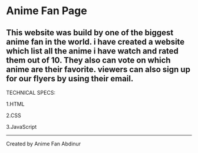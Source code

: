 # Anime Fan Page
This website was build by one of the biggest anime fan in the world. i have created a website which list all the anime i have watch and rated them out of 10. They also can vote on which anime are their favorite. viewers can also sign up for our flyers by using their email. 
----
TECHNICAL SPECS:

1.HTML

2.CSS

3.JavaScript

----

Created by Anime Fan Abdinur
